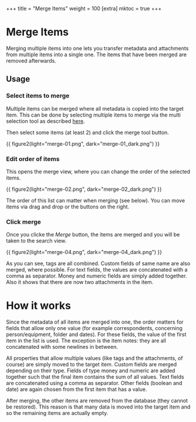 +++
title = "Merge Items"
weight = 100
[extra]
mktoc = true
+++

# Merge Items

Merging multiple items into one lets you transfer metadata and
attachments from multiple items into a single one. The items that have
been merged are removed afterwards.

## Usage
### Select items to merge

Multiple items can be merged where all metadata is copied into the
target item. This can be done by selecting multiple items to merge via
the multi selection tool as described
[here](@/docs/webapp/multiedit.md#toggle-selection-mode).

Then select some items (at least 2) and click the merge tool button.

{{ figure2(light="merge-01.png", dark="merge-01_dark.png") }}


### Edit order of items

This opens the merge view, where you can change the order of the
selected items.

{{ figure2(light="merge-02.png", dark="merge-02_dark.png") }}

The order of this list can matter when merging (see below). You can
move items via drag and drop or the buttons on the right.


### Click merge

Once you clicke the *Merge* button, the items are merged and you will
be taken to the search view.

{{ figure2(light="merge-04.png", dark="merge-04_dark.png") }}

As you can see, tags are all combined. Custom fields of same name are
also merged, where possible. For text fields, the values are
concatenated with a comma as separator. Money and numeric fields are
simply added together. Also it shows that there are now two
attachments in the item.


# How it works

Since the metadata of all items are merged into one, the order matters
for fields that allow only one value (for example correspondents,
concerning person/equipment, folder and dates). For these fields, the
value of the first item in the list is used. The exception is the item
notes: they are all concatenated with some newlines in between.

All properties that allow multiple values (like tags and the
attachments, of course) are simply moved to the target item. Custom
fields are merged depending on their type. Fields of type money and
numeric are added together such that the final item contains the sum
of all values. Text fields are concatenated using a comma as
separator. Other fields (boolean and date) are again chosen from the
first item that has a value.

After merging, the other items are removed from the database (they
cannot be restored). This reason is that many data is moved into the
target item and so the remaining items are actually empty.
